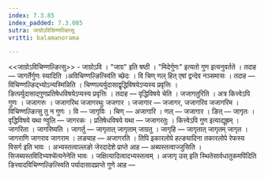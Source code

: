 ```yaml
---
index: 7.3.85
index_padded: 7.3.085
sutra: जाग्रोऽविचिण्णल्ङित्सु
vritti: balamanorama

---
```

<<जाग्रोऽविचिण्णल्ङित्सु>> - जाग्रोऽवि । "जाग्र" इति षष्ठी । "मिदेर्गुणः" इत्यतो गुण इत्यनुवर्तते । तदाह — जागर्तेर्गुणः स्यादिति ।अविचिण्णल्ङित्स्वि॑ति च्छेदः । वि चिण् णल् हित् एषां द्वन्देव नञ्समासः । तदाह —  विचिण्णल्ङिद्भ्योऽन्यस्मिन्निति । चिण्णल्पर्युदासाद्वृद्धिविषयेऽप्यस्य प्रवृत्तिः । ङित्पर्युदासाद्गुणप्रतिषेधविषयेऽप्यस्य प्रवृत्तिः । तदाह — वृद्धिविषये चेति । जजागतुरिति । अत्र कित्त्वेऽपि गुणः । जजागरुः । जजागरिथ जजागरथुः जजगार । जजागार — जजागर, जजागरिव जजागरिम । विचिण्णल्ङित्सु तु न गुणः । वि — जागृविः । चिण् — अजागारि । णल् — जजागार । ङित् — जागृतः । वृद्धिविषये यथा ण्वुलि —  जागरकः । प्रतिषेधविषये यथा — जजागरतुः । कित्त्वेऽपि गुण इत्याद्यूह्रम् ।जागरिता । जागरिष्यति । जागर्तु —  जागृतात् जागृताम् जाग्रतु । जागृहि — जागृतात् जागृतम् जागृत । जागराणि जागराव जागराम । लङ्याह —  अजागरति । तिपि इकारलोपे हल्ङ्यादिना तकारलोपे रेफस्य विसर्ग इति भावः । अभ्यस्तत्वाल्लङो जेरदादेशे प्राप्ते आह —  अब्यस्तत्वाज्जुसिति ।सिजब्यस्तविदिभ्यश्चे॑त्यनेनेति भावः । जक्षित्यादित्वादभ्यस्तत्वम् । अजागृ उस् इति स्थितेसार्वधातुकमपि॑दिति ङित्त्वादविचिण्णल्ङित्स्विति पर्यादासादप्राप्ते गुणे आह —  